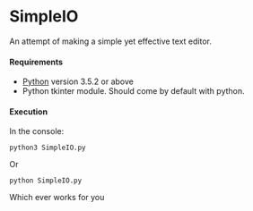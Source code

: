 # SimpleIO
An attempt of making a simple yet effective text editor.

<h4>Requirements</h4>
<ul>
  <li><a href="https://www.python.org/downloads/">Python</a> version 3.5.2 or above</li>
  <li>Python tkinter module. Should come by default with python.</li>
</ul>

<h4>Execution</h4>
<span>In the console:</span>

```
python3 SimpleIO.py 
```

<span>Or</span>

```
python SimpleIO.py
```

<span>Which ever works for you</span>
